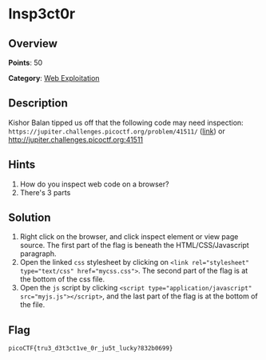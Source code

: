 # Insp3ct0r

## Overview

**Points**: 50

**Category**: [Web Exploitation](../)

## Description

Kishor Balan tipped us off that the following code may need inspection: `https://jupiter.challenges.picoctf.org/problem/41511/` ([link](https://jupiter.challenges.picoctf.org/problem/41511/)) or http://jupiter.challenges.picoctf.org:41511

## Hints

1. How do you inspect web code on a browser?
2. There's 3 parts

## Solution

1. Right click on the browser, and click inspect element or view page source. The first part of the flag is beneath the HTML/CSS/Javascript paragraph.
2. Open the linked `css` stylesheet by clicking on `<link rel="stylesheet" type="text/css" href="mycss.css">`. The second part of the flag is at the bottom of the css file.
3. Open the `js` script by clicking `<script type="application/javascript" src="myjs.js"></script>`, and the last part of the flag is at the bottom of the file.

## Flag

`picoCTF{tru3_d3t3ct1ve_0r_ju5t_lucky?832b0699}`